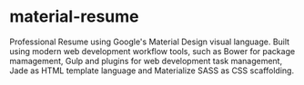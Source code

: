 # material-resume
Professional Resume using Google's Material Design visual language. Built using modern web development workflow tools, such as Bower for package mamagement, Gulp and plugins for web development task management, Jade as HTML template language and Materialize SASS as CSS scaffolding.
